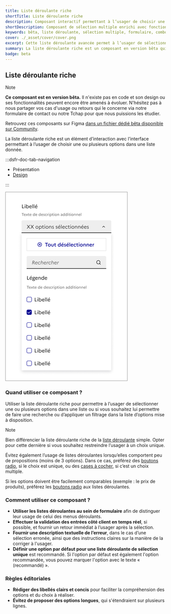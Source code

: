 ```yaml
---
title: Liste déroulante riche
shortTitle: Liste déroulante riche
description: Composant interactif permettant à l’usager de choisir une ou plusieurs options dans une liste étendue, incluant recherche, sélection multiple et options par défaut.
shortDescription: Composant de sélection multiple enrichi avec fonctions de recherche.
keywords: bêta, liste déroulante, sélection multiple, formulaire, combobox, recherche, accessibilité, UX, options, DSFR
cover: ./_asset/cover/cover.png
excerpt: Cette liste déroulante avancée permet à l’usager de sélectionner une ou plusieurs options, tout en bénéficiant de fonctions supplémentaires comme la recherche, la sélection globale ou des groupes d’options.
summary: La liste déroulante riche est un composant en version bêta qui facilite les interactions complexes au sein des formulaires. Conçue pour aller au-delà des listes déroulantes classiques, elle prend en charge les sélections multiples, les recherches en direct et des retours visuels en cas d’erreur ou de succès. Bien que son code ne soit pas encore disponible, ses maquettes sont proposées sur Figma.
badge: beta
---
```


## Liste déroulante riche

> [!NOTE]
> **Ce composant est en version bêta.** Il n'existe pas en code et son design ou ses fonctionnalités peuvent encore être amenés à évoluer. N'hésitez pas à nous partager vos cas d'usage ou retours qui le concerne via notre formulaire de contact ou notre Tchap pour que nous puissions les étudier.

Retrouvez ces composants sur Figma [dans un fichier dédié bêta disponible sur Community](https://www.figma.com/community/file/1096003483468520396).

La liste déroulante riche est un élément d’interaction avec l’interface permettant à l’usager de choisir une ou plusieurs options dans une liste donnée.

:::dsfr-doc-tab-navigation

- Présentation
- [Design](./design/index.md)

:::

![](./_asset/presentation/presentation-1.png)

### Quand utiliser ce composant ?

Utiliser la liste déroulante riche pour permettre à l’usager de sélectionner une ou plusieurs options dans une liste ou si vous souhaitez lui permettre de faire une recherche ou d’appliquer un filtrage dans la liste d’options mise à disposition.

> [!NOTE]
> Bien différencier la liste déroulante riche de la [liste déroulante](../../../select/_part/doc/index.md) simple. Opter pour cette dernière si vous souhaitez restreindre l’usager à un choix unique.

Évitez également l’usage de listes déroulantes lorsqu’elles comportent peu de propositions (moins de 3 options). Dans ce cas, préférez des [boutons radio](../../../radio/_part/doc/index.md), si le choix est unique, ou des [cases à cocher](../../../checkbox/_part/doc/index.md), si c’est un choix multiple.

Si les options doivent être facilement comparables (exemple : le prix de produits), préférez les [boutons radio](../../../radio/_part/doc/index.md) aux listes déroulantes.

### Comment utiliser ce composant ?

- **Utiliser les listes déroulantes au sein de formulaire** afin de distinguer leur usage de celui des menus déroulants.
- **Effectuer la validation des entrées côté client en temps réel**, si possible, et fournir un retour immédiat à l’usager après la sélection.
- **Fournir une description textuelle de l’erreur**, dans le cas d’une sélection erronée, ainsi que des instructions claires sur la manière de la corriger à l'usager.
- **Définir une option par défaut pour une liste déroulante de sélection unique** est recommandé. Si l'option par défaut est également l'option recommandée, vous pouvez marquer l'option avec le texte « (recommandé) ».

### Règles éditoriales

- **Rédiger des libellés clairs et concis** pour faciliter la compréhension des options et du choix à réaliser.
- **Évitez de proposer des options longues**, qui s'étendraient sur plusieurs lignes.
